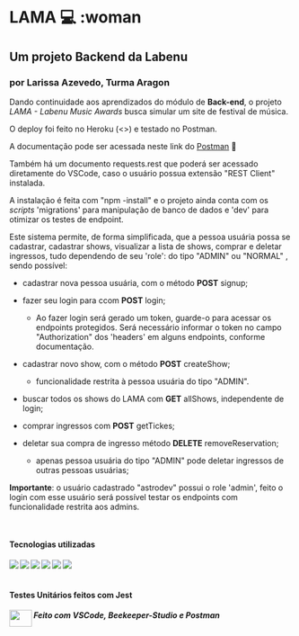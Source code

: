 # LAMA :computer: :woman

## Um projeto Backend da Labenu

### por Larissa Azevedo, Turma Aragon

Dando continuidade aos aprendizados do módulo de **Back-end**, o projeto _LAMA - Labenu Music Awards_ busca simular um site de festival de música.

O deploy foi feito no Heroku (<>) e testado no Postman.

A documentação pode ser acessada neste link do [Postman](url) :link:

Também há um documento requests.rest que poderá ser acessado diretamente do VSCode, caso o usuário possua extensão "REST Client" instalada.

A instalação é feita com "npm -install" e o projeto ainda conta com os _scripts_ 'migrations' para manipulação de banco de dados e 'dev' para otimizar os testes de endpoint.

Este sistema permite, de forma simplificada, que a pessoa usuária possa se cadastrar, cadastrar shows, visualizar a lista de shows, comprar e deletar ingressos, tudo dependendo de seu 'role': do tipo "ADMIN" ou "NORMAL" , sendo possível:

* cadastrar nova pessoa usuária, com o método **POST** signup;

* fazer seu login para ccom **POST** login;
  * Ao fazer login será gerado um token, guarde-o para acessar os endpoints protegidos. Será necessário informar o token no campo "Authorization" dos 'headers' em alguns endpoints, conforme documentação.

* cadastrar novo show, com o método **POST** createShow;
  * funcionalidade restrita à pessoa usuária do tipo "ADMIN".

* buscar todos os shows do LAMA  com **GET** allShows, independente de login;

* comprar ingressos com **POST** getTickes;

* deletar sua compra de ingresso método **DELETE** removeReservation;
  * apenas pessoa usuária do tipo "ADMIN" pode deletar ingressos de outras pessoas usuárias;

**Importante**: o usuário cadastrado "astrodev" possui o role 'admin', feito o login com esse usuário será possível testar os endpoints com funcionalidade restrita aos admins.

<br>

#### Tecnologias utilizadas

<img align="left"  src="https://img.shields.io/badge/TypeScript-007ACC?style=for-the-badge&logo=typescript&logoColor=white"/>
<img align="left"  src="https://img.shields.io/badge/Node.js-43853D?style=for-the-badge&logo=node.js&logoColor=white"/>
<img align="left"  src="https://img.shields.io/badge/Express.js-404D59?style=for-the-badge"/>
<img align="left"  src="https://img.shields.io/badge/Knex.js-404D59?style=for-the-badge"/>
<img align="left"  src="https://img.shields.io/badge/MySQL-00000F?style=for-the-badge&logo=mysql&logoColor=white"/>
<img align="left"  src="https://img.shields.io/badge/Heroku-430098?style=for-the-badge&logo=heroku&logoColor=white"/>

<br><br>

#### Testes Unitários feitos com Jest

<img align="left" height="30" width="40" src="https://cdn.jsdelivr.net/gh/devicons/devicon/icons/jest/jest-plain.svg" />

##### Feito com VSCode, Beekeeper-Studio e Postman
